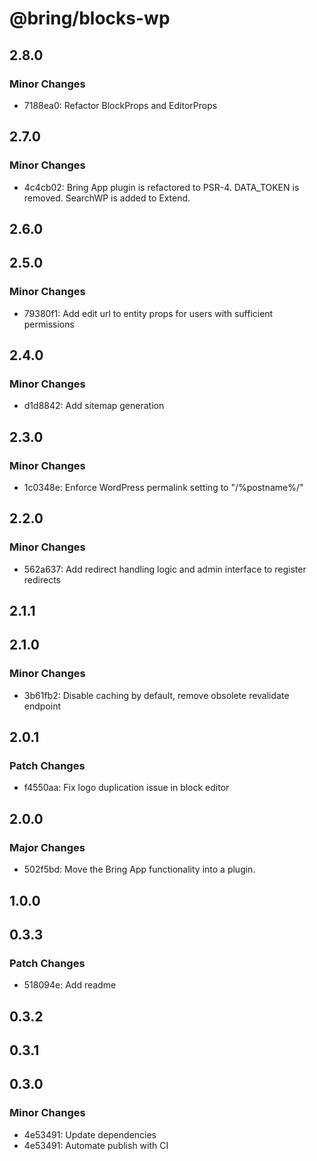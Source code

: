 # @bring/blocks-wp

## 2.8.0

### Minor Changes

- 7188ea0: Refactor BlockProps and EditorProps

## 2.7.0

### Minor Changes

- 4c4cb02: Bring App plugin is refactored to PSR-4. DATA_TOKEN is removed. SearchWP is added to Extend.

## 2.6.0

## 2.5.0

### Minor Changes

- 79380f1: Add edit url to entity props for users with sufficient permissions

## 2.4.0

### Minor Changes

- d1d8842: Add sitemap generation

## 2.3.0

### Minor Changes

- 1c0348e: Enforce WordPress permalink setting to "/%postname%/"

## 2.2.0

### Minor Changes

- 562a637: Add redirect handling logic and admin interface to register redirects

## 2.1.1

## 2.1.0

### Minor Changes

- 3b61fb2: Disable caching by default, remove obsolete revalidate endpoint

## 2.0.1

### Patch Changes

- f4550aa: Fix logo duplication issue in block editor

## 2.0.0

### Major Changes

- 502f5bd: Move the Bring App functionality into a plugin.

## 1.0.0

## 0.3.3

### Patch Changes

- 518094e: Add readme

## 0.3.2

## 0.3.1

## 0.3.0

### Minor Changes

- 4e53491: Update dependencies
- 4e53491: Automate publish with CI
